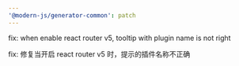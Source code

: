 ```yaml
---
'@modern-js/generator-common': patch
---
```


fix: when enable react router v5, tooltip with plugin name is not right

fix: 修复当开启 react router v5 时，提示的插件名称不正确
